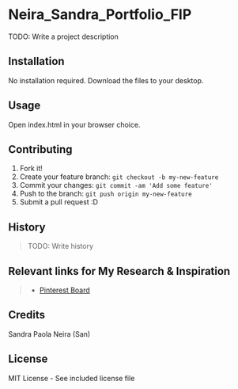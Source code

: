 # Neira_Sandra_Portfolio_FIP
TODO: Write a project description
## Installation
No installation required. Download the files to your desktop.
## Usage
Open index.html in your browser choice.
## Contributing
1. Fork it!
2. Create your feature branch: `git checkout -b my-new-feature`
3. Commit your changes: `git commit -am 'Add some feature'`
4. Push to the branch: `git push origin my-new-feature`
5. Submit a pull request :D
## History
>TODO: Write history
## Relevant links for My Research & Inspiration
  > * [Pinterest Board](https://co.pinterest.com/ssan3np/portfolio-ideas/)
## Credits
Sandra Paola Neira (San)
## License
MIT License - See included license file